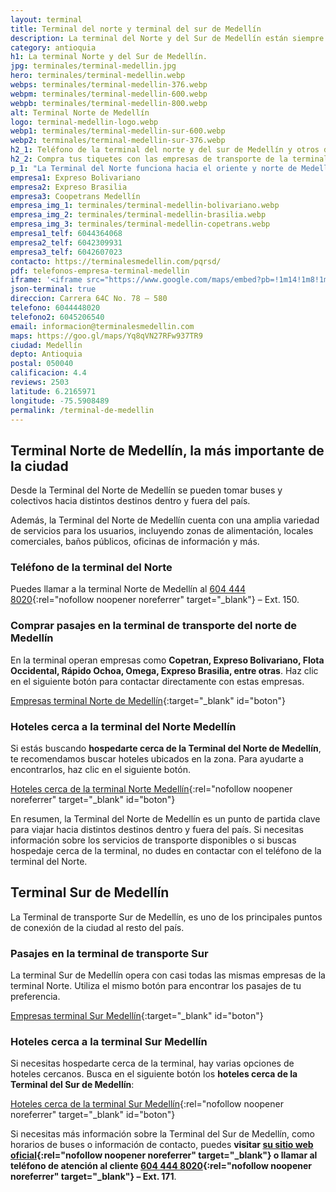 ```yaml
---
layout: terminal
title: Terminal del norte y terminal del sur de Medellín
description: La terminal del Norte y del Sur de Medellín están siempre listas para que tu viaje sea cómodo y seguro. ⟪Entra y consigue los teléfonos para comprar tu pasaje⟫
category: antioquia
h1: La terminal Norte y del Sur de Medellín. 
jpg: terminales/terminal-medellin.jpg
hero: terminales/terminal-medellin.webp
webps: terminales/terminal-medellin-376.webp
webpm: terminales/terminal-medellin-600.webp
webpb: terminales/terminal-medellin-800.webp
alt: Terminal Norte de Medellín
logo: terminal-medellin-logo.webp
webp1: terminales/terminal-medellin-sur-600.webp
webp2: terminales/terminal-medellin-sur-376.webp
h2_1: Teléfono de la terminal del norte y del sur de Medellín y otros datos
h2_2: Compra tus tiquetes con las empresas de transporte de la terminal
p_1: "La Terminal del Norte funciona hacia el oriente y norte de Medellín. La terminal Sur hacia el sur y el oriente de Medellín, y hacie el Eje cafetero y del sur de Colombia."
empresa1: Expreso Bolivariano
empresa2: Expreso Brasilia
empresa3: Coopetrans Medellín
empresa_img_1: terminales/terminal-medellin-bolivariano.webp
empresa_img_2: terminales/terminal-medellin-brasilia.webp
empresa_img_3: terminales/terminal-medellin-copetrans.webp
empresa1_telf: 6044364068
empresa2_telf: 6042309931
empresa3_telf: 6042607023
contacto: https://terminalesmedellin.com/pqrsd/
pdf: telefonos-empresa-terminal-medellin
iframe: '<iframe src="https://www.google.com/maps/embed?pb=!1m14!1m8!1m3!1d3965.8771378474376!2d-75.571231!3d6.279879!3m2!1i1024!2i768!4f13.1!3m3!1m2!1s0x8e4428d778c62ff7%3A0x14b3b886bb9997e3!2sTerminales%20Medell%C3%ADn%20-%20Norte!5e0!3m2!1ses!2sco!4v1676576605595!5m2!1ses!2sco" width="100%" height="450" style="border:0;" allowfullscreen="" loading="lazy" referrerpolicy="no-referrer-when-downgrade"></iframe>'
json-terminal: true
direccion: Carrera 64C No. 78 – 580
telefono: 6044448020
telefono2: 6045206540
email: informacion@terminalesmedellin.com
maps: https://goo.gl/maps/Yq8qVN27RFw937TR9
ciudad: Medellín
depto: Antioquia
postal: 050040
calificacion: 4.4
reviews: 2503
latitude: 6.2165971
longitude: -75.5908489
permalink: /terminal-de-medellin
---
```

## Terminal Norte de Medellín, la más importante de la ciudad

Desde la Terminal del Norte de Medellín se pueden tomar buses y colectivos hacia distintos destinos dentro y fuera del país.

Además, la Terminal del Norte de Medellín cuenta con una amplia variedad de servicios para los usuarios, incluyendo zonas de alimentación, locales comerciales, baños públicos, oficinas de información y más.

### Teléfono de la terminal del Norte

Puedes llamar a la terminal Norte de Medellín al [604 444 8020](tel:6044448020){:rel="nofollow noopener noreferrer" target="_blank"} – Ext. 150.

### Comprar pasajes en la terminal de transporte del norte de Medellín

En la terminal operan empresas como **Copetran, Expreso Bolivariano, Flota Occidental, Rápido Ochoa, Omega, Expreso Brasilia, entre otras**. Haz clic en el siguiente botón para contactar directamente con estas empresas.

[Empresas terminal Norte de Medellín]({{page.url}}/{{page.pdf}}){:target="_blank" id="boton"}

### Hoteles cerca a la terminal del Norte Medellín

Si estás buscando **hospedarte cerca de la Terminal del Norte de Medellín**, te recomendamos buscar hoteles ubicados en la zona. Para ayudarte a encontrarlos, haz clic en el siguiente botón.

[Hoteles cerca de la terminal Norte Medellín](https://www.google.com/maps/search/Hoteles/@6.2776731,-75.5729304,16z){:rel="nofollow noopener noreferrer" target="_blank" id="boton"}

En resumen, la Terminal del Norte de Medellín es un punto de partida clave para viajar hacia distintos destinos dentro y fuera del país. Si necesitas información sobre los servicios de transporte disponibles o si buscas hospedaje cerca de la terminal, no dudes en contactar con el teléfono de la terminal del Norte.

## Terminal Sur de Medellín

La Terminal de transporte Sur de Medellín, es uno de los principales puntos de conexión de la ciudad al resto del país.

### Pasajes en la terminal de transporte Sur

La terminal Sur de Medellín opera con casi todas las mismas empresas de la terminal Norte. Utiliza el mismo botón para encontrar los pasajes de tu preferencia.

[Empresas terminal Sur Medellín]({{page.url}}/{{page.pdf}}){:target="_blank" id="boton"}

### Hoteles cerca a la terminal Sur Medellín

Si necesitas hospedarte cerca de la terminal, hay varias opciones de hoteles cercanos. Busca en el siguiente botón los **hoteles cerca de la Terminal del Sur de Medellín**:

[Hoteles cerca de la terminal Sur Medellín](https://www.google.com/maps/search/Hoteles/@6.2159067,-75.5904366,16z/data=!3m1!4b1){:rel="nofollow noopener noreferrer" target="_blank" id="boton"}

Si necesitas más información sobre la Terminal del Sur de Medellín, como horarios de buses o información de contacto, puedes **visitar [su sitio web oficial](https://terminalesmedellin.com/){:rel="nofollow noopener noreferrer" target="_blank"} o llamar al teléfono de atención al cliente [604 444 8020](tel:6044448020){:rel="nofollow noopener noreferrer" target="_blank"} – Ext. 171**.
